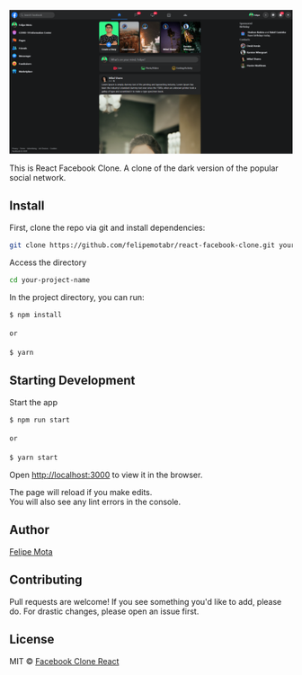 ![Screenshot](screenshot.png)

This is React Facebook Clone. A clone of the dark version of the popular social network. 

## Install

First, clone the repo via git and install dependencies:
```bash
git clone https://github.com/felipemotabr/react-facebook-clone.git your-project-name
```

Access the directory

```bash
cd your-project-name
```

In the project directory, you can run:

```bash
$ npm install

or 

$ yarn
```

## Starting Development

Start the app

```bash
$ npm run start

or 

$ yarn start
```

Open [http://localhost:3000](http://localhost:3000) to view it in the browser.

The page will reload if you make edits.<br />
You will also see any lint errors in the console.


## Author
[Felipe Mota](https://github.com/felipemotabr)

## Contributing

Pull requests are welcome! If you see something you'd like to add, please do. For drastic changes, please open an issue first.

## License
MIT © [Facebook Clone React](https://github.com/felipemotabr/facebook-clone-react)
